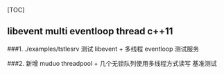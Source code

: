 

[TOC]


## libevent multi eventloop thread c++11


###1. ./examples/tstlesrv
      测试 libevent + 多线程 eventloop 
      测试服务


###2. 新增 muduo threadpool + 几个无锁队列使用多线程方式读写 基准测试








